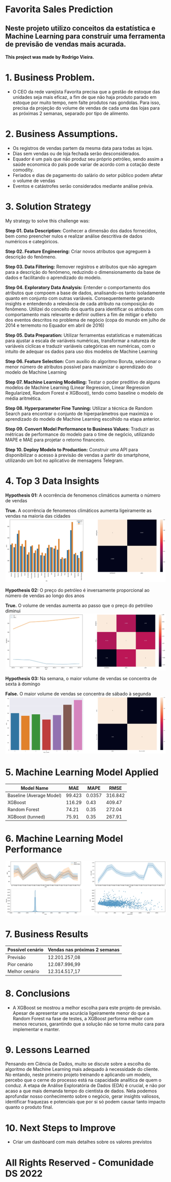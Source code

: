 # Favorita Sales Prediction

## Neste projeto utilizo conceitos da estatística e Machine Learning para construir uma ferramenta de previsão de vendas mais acurada.

#### This project was made by Rodrigo Vieira.

# 1. Business Problem.
- O CEO da rede varejista Favorita precisa que a gestão de estoque das unidades seja mais eficaz, a fim de que não haja produto parado em estoque por muito tempo, nem falte produtos nas gondolas. Para isso, precisa da projeção do volume de vendas de cada uma das lojas para as próximas 2 semanas, separado por tipo de alimento.

# 2. Business Assumptions.
- Os registros de vendas partem da mesma data para todas as lojas.
- Dias sem vendas ou de loja fechada serão desconsiderados.
- Equador é um país que não produz seu próprio petróleo, sendo assim a saúde economica do país pode variar de acordo com a cotação deste comodity.
- Feriados e dias de pagamento do salário do setor público podem afetar o volume de vendas
- Eventos e catástrofes serão considerados mediante análise prévia.

# 3. Solution Strategy

My strategy to solve this challenge was:

**Step 01. Data Description:**
Conhecer a dimensão dos dados fornecidos, bem como preencher nulos e realizar análise descritiva de dados numéricos e categóricos.

**Step 02. Feature Engineering:**
Criar novos atributos que agreguem à descrição do fenômeno.

**Step 03. Data Filtering:**
Remover registros e atributos que não agregam para a descrição do fenômeno, reduzindo o dimensionamento da base de dados e facilitando o aprendizado do modelo.

**Step 04. Exploratory Data Analysis:**
Entender o comportamento dos atributos que compoem a base de dados, analisando-os tanto isoladamente quanto em conjunto com outras variáveis. Consequentemente gerando insights e entendendo a relevância de cada atributo na composição do fenômeno.
Utilizei do conceito dos quartis para identificar os atributos com comportamento mais relevante e definir outliers a fim de mitigar o efeito dos eventos descritos no problema de negócio (copa do mundo em julho de 2014 e terremoto no Equador em abril de 2016)

**Step 05. Data Preparation:**
Utilizar ferramentas estatísticas e matemáticas para ajustar a escala de variáveis numéricas, transformar a natureza de variáveis cíclicas e traduzir variáveis categóricas em numéricas, com o intuito de adequar os dados para uso dos modelos de Machine Learning

**Step 06. Feature Selection:**
Com auxílio do algoritmo Boruta, selecionar o menor número de atributos possível para maximizar o aprendizado do modelo de Machine Learning

**Step 07. Machine Learning Modelling:**
Testar o poder preditivo de alguns modelos de Machine Learning (Linear Regression, Linear Regression Regularized, Random Forest e XGBoost), tendo como baseline o modelo de média aritmética.

**Step 08. Hyperparameter Fine Tunning:**
Utilizar a técnica de Random Search para encontrar o conjunto de hiperparâmetros que maximiza o aprendizado do modelo de Machine Learning escolhido na etapa anterior.

**Step 09. Convert Model Performance to Business Values:**
Traduzir as métricas de performance do modelo para o time de negócio, utilizando MAPE e MAE para projetar o retorno financeiro.

**Step 10. Deploy Modelo to Production:**
Construir uma API para disponibilizar o acesso à previsão de vendas a partir do smartphone, utilizando um bot no aplicativo de mensagens Telegram.

# 4. Top 3 Data Insights

**Hypothesis 01:** A ocorrência de fenomenos climáticos aumenta o número de vendas

**True.** A ocorrência de fenomenos climáticos aumenta ligeiramente as vendas na maioria das cidades
![](reports/figures/readme/h01.jpg)

**Hypothesis 02:** O preço do petróleo é inversamente proporcional ao número de vendas ao longo dos anos

**True.** O volume de vendas aumenta ao passo que o preço do petróleo diminui
![](reports/figures/readme/h02.jpg)

**Hypothesis 03:** Na semana, o maior volume de vendas se concentra de sexta à domingo

**False.** O maior volume de vendas se concentra de sábado à segunda
![](reports/figures/readme/h03.jpg)

# 5. Machine Learning Model Applied
| Model Name | MAE | MAPE | RMSE |
| --- | --- | --- | --- |
| Baseline (Average Model) | 99.423 | 0.0357 | 316.842 |
| XGBoost | 116.29 | 0.43 | 409.47 |
| Random Forest | 74.21 | 0.35 | 272.04 |
| XGBoost (tunned) | 75.91 | 0.35 | 267.91 |

# 6. Machine Learning Model Performance
![](reports/figures/readme/performance.jpg)

# 7. Business Results
| Possível cenário | Vendas nas próximas 2 semanas |
|   ---   |     ---      |
| Previsão | 12.201.257,08 |
| Pior cenário | 12.087.996,99 |
| Melhor cenário | 12.314.517,17 |

# 8. Conclusions
- A XGBoost se mostrou a melhor escolha para este projeto de previsão. Apesar de apresentar uma acurácia ligeiramente menor do que a Random Forest na fase de testes, a XGBoost performa melhor com menos recursos, garantindo que a solução não se torne muito cara para implementar e manter.

# 9. Lessons Learned
Pensando em Ciência de Dados, muito se discute sobre a escolha do algoritmo de Machine Learning mais adequado à necessidade do cliente. No entando, neste primeiro projeto treinando e aplicando um modelo, percebo que o cerne do processo está na capacidade analítica de quem o conduz. A etapa de Análise Exploratória de Dados (EDA) é crucial, e não por acaso a que mais demanda tempo do cientista de dados. Nela podemos aprofundar nosso conhecimento sobre o negócio, gerar insights valiosos, identificar fraquezas e potenciais que por si só podem causar tanto impacto quanto o produto final.

# 10. Next Steps to Improve
- Criar um dashboard com mais detalhes sobre os valores previstos

# All Rights Reserved - Comunidade DS 2022
